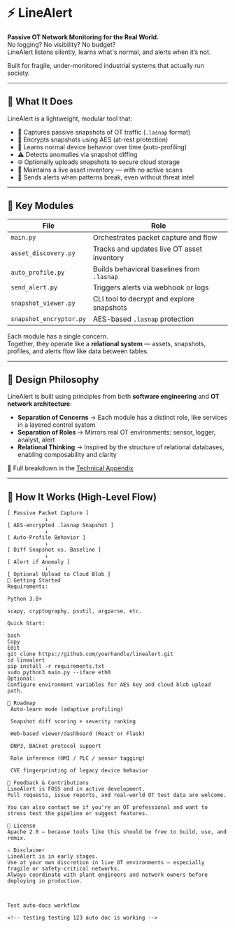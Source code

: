 # ⚡ LineAlert

**Passive OT Network Monitoring for the Real World.**  
No logging? No visibility? No budget?  
LineAlert listens silently, learns what's normal, and alerts when it’s not.

Built for fragile, under-monitored industrial systems that actually run society.

---

## 🧠 What It Does

LineAlert is a lightweight, modular tool that:

- 📸 Captures passive snapshots of OT traffic (`.lasnap` format)
- 🔐 Encrypts snapshots using AES (at-rest protection)
- 🧠 Learns normal device behavior over time (auto-profiling)
- ⚠️ Detects anomalies via snapshot diffing
- 🌐 Optionally uploads snapshots to secure cloud storage
- 🧾 Maintains a live asset inventory — with no active scans
- 🚨 Sends alerts when patterns break, even without threat intel

---

## 🔧 Key Modules

| File                  | Role                                  |
|-----------------------|---------------------------------------|
| `main.py`             | Orchestrates packet capture and flow  |
| `asset_discovery.py`  | Tracks and updates live OT asset inventory |
| `auto_profile.py`     | Builds behavioral baselines from `.lasnap` |
| `send_alert.py`       | Triggers alerts via webhook or logs   |
| `snapshot_viewer.py`  | CLI tool to decrypt and explore snapshots |
| `snapshot_encryptor.py` | AES-based `.lasnap` protection     |

Each module has a single concern.  
Together, they operate like a **relational system** — assets, snapshots, profiles, and alerts flow like data between tables.

---

## 🧠 Design Philosophy

LineAlert is built using principles from both **software engineering** and **OT network architecture**:

- **Separation of Concerns** → Each module has a distinct role, like services in a layered control system  
- **Separation of Roles** → Mirrors real OT environments: sensor, logger, analyst, alert  
- **Relational Thinking** → Inspired by the structure of relational databases, enabling composability and clarity

📄 Full breakdown in the [Technical Appendix](./TECHNICAL_APPENDIX.md)

---

## 🔄 How It Works (High-Level Flow)

```text
[ Passive Packet Capture ]
            ↓
[ AES-encrypted .lasnap Snapshot ]
            ↓
[ Auto-Profile Behavior ]
            ↓
[ Diff Snapshot vs. Baseline ]
            ↓
[ Alert if Anomaly ]
            ↓
[ Optional Upload to Cloud Blob ]
🚀 Getting Started
Requirements:

Python 3.8+

scapy, cryptography, psutil, argparse, etc.

Quick Start:

bash
Copy
Edit
git clone https://github.com/yourhandle/linealert.git
cd linealert
pip install -r requirements.txt
sudo python3 main.py --iface eth0
Optional:
Configure environment variables for AES key and cloud blob upload path.

🔭 Roadmap
 Auto-learn mode (adaptive profiling)

 Snapshot diff scoring + severity ranking

 Web-based viewer/dashboard (React or Flask)

 DNP3, BACnet protocol support

 Role inference (HMI / PLC / sensor tagging)

 CVE fingerprinting of legacy device behavior

🤝 Feedback & Contributions
LineAlert is FOSS and in active development.
Pull requests, issue reports, and real-world OT test data are welcome.

You can also contact me if you're an OT professional and want to stress test the pipeline or suggest features.

📜 License
Apache 2.0 — because tools like this should be free to build, use, and remix.

⚠️ Disclaimer
LineAlert is in early stages.
Use at your own discretion in live OT environments — especially fragile or safety-critical networks.
Always coordinate with plant engineers and network owners before deploying in production.



Test auto-docs workflow

<!-- testing testing 123 auto doc is working -->

